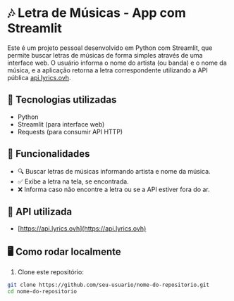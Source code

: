 # 🎶 Letra de Músicas - App com Streamlit

Este é um projeto pessoal desenvolvido em Python com Streamlit, que permite buscar letras de músicas de forma simples através de uma interface web. O usuário informa o nome do artista (ou banda) e o nome da música, e a aplicação retorna a letra correspondente utilizando a API pública [api.lyrics.ovh](https://api.lyrics.ovh).

## 🚀 Tecnologias utilizadas

- Python
- Streamlit (para interface web)
- Requests (para consumir API HTTP)

## 🎯 Funcionalidades

- 🔍 Buscar letras de músicas informando artista e nome da música.
- ✅ Exibe a letra na tela, se encontrada.
- ❌ Informa caso não encontre a letra ou se a API estiver fora do ar.

## 🔗 API utilizada

- [https://api.lyrics.ovh](https://api.lyrics.ovh)

## 🖥️ Como rodar localmente

1. Clone este repositório:

```bash
git clone https://github.com/seu-usuario/nome-do-repositorio.git
cd nome-do-repositorio
